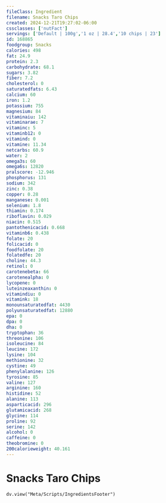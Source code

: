 ```yaml
---
fileClass: Ingredient
filename: Snacks Taro Chips
created: 2024-12-21T19:27:02-06:00
cssclasses: ['nutFact']
servings: ['Default | 100g','1 oz | 28.4','10 chips | 23']
id: 168865
foodgroup: Snacks
calories: 498
fat: 24.9
protein: 2.3
carbohydrate: 68.1
sugars: 3.82
fiber: 7.2
cholesterol: 0
saturatedfats: 6.43
calcium: 60
iron: 1.2
potassium: 755
magnesium: 84
vitaminaiu: 142
vitaminarae: 7
vitaminc: 5
vitaminb12: 0
vitamind: 0
vitamine: 11.34
netcarbs: 60.9
water: 2
omega3s: 60
omega6s: 12820
pralscore: -12.946
phosphorus: 131
sodium: 342
zinc: 0.38
copper: 0.28
manganese: 0.001
selenium: 1.8
thiamin: 0.174
riboflavin: 0.029
niacin: 0.515
pantothenicacid: 0.668
vitaminb6: 0.438
folate: 20
folicacid: 0
foodfolate: 20
folatedfe: 20
choline: 44.3
retinol: 0
carotenebeta: 66
carotenealpha: 0
lycopene: 0
luteinzeaxanthin: 0
vitamindiu: 0
vitamink: 18
monounsaturatedfat: 4430
polyunsaturatedfat: 12880
epa: 0
dpa: 0
dha: 0
tryptophan: 36
threonine: 106
isoleucine: 84
leucine: 172
lysine: 104
methionine: 32
cystine: 49
phenylalanine: 126
tyrosine: 85
valine: 127
arginine: 160
histidine: 52
alanine: 113
asparticacid: 296
glutamicacid: 268
glycine: 114
proline: 92
serine: 142
alcohol: 0
caffeine: 0
theobromine: 0
200calorieweight: 40.161
---
```


# Snacks Taro Chips

```dataviewjs
dv.view("Meta/Scripts/IngredientsFooter")
```